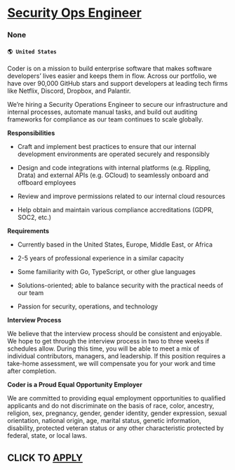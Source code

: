 # [Security Ops Engineer](https://www.remotewlb.com/apply/security-ops-engineer)  
### None  
#### `🌎 United States`  

Coder is on a mission to build enterprise software that makes software developers’ lives easier and keeps them in flow. Across our portfolio, we have over 90,000 GitHub stars and support developers at leading tech firms like Netflix, Discord, Dropbox, and Palantir.

We’re hiring a Security Operations Engineer to secure our infrastructure and internal processes, automate manual tasks, and build out auditing frameworks for compliance as our team continues to scale globally.

 **Responsibilities**

  * Craft and implement best practices to ensure that our internal development environments are operated securely and responsibly

  * Design and code integrations with internal platforms (e.g. Rippling, Drata) and external APIs (e.g. GCloud) to seamlessly onboard and offboard employees

  * Review and improve permissions related to our internal cloud resources

  * Help obtain and maintain various compliance accreditations (GDPR, SOC2, etc.)

 **Requirements**

  * Currently based in the United States, Europe, Middle East, or Africa

  * 2-5 years of professional experience in a similar capacity

  * Some familiarity with Go, TypeScript, or other glue languages

  * Solutions-oriented; able to balance security with the practical needs of our team

  * Passion for security, operations, and technology

 **Interview Process**

We believe that the interview process should be consistent and enjoyable. We hope to get through the interview process in two to three weeks if schedules allow. During this time, you will be able to meet a mix of individual contributors, managers, and leadership. If this position requires a take-home assessment, we will compensate you for your work and time after completion.

**Coder is a Proud Equal Opportunity Employer**

We are committed to providing equal employment opportunities to qualified applicants and do not discriminate on the basis of race, color, ancestry, religion, sex, pregnancy, gender, gender identity, gender expression, sexual orientation, national origin, age, marital status, genetic information, disability, protected veteran status or any other characteristic protected by federal, state, or local laws.

  
## CLICK TO [APPLY](https://www.remotewlb.com/apply/security-ops-engineer)

